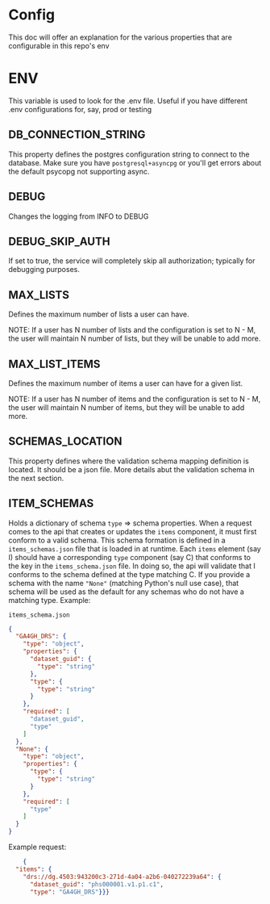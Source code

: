 # Config

This doc will offer an explanation for the various properties that are 
configurable in this repo's env

# ENV

This variable is used to look for the .env file. Useful if you have different .env configurations for, say,
prod or testing

## DB_CONNECTION_STRING

This property defines the postgres configuration string to connect to the database. 
Make sure you have `postgresql+asyncpg` or you'll get errors about the default psycopg 
not supporting async.

## DEBUG

Changes the logging from INFO to DEBUG

## DEBUG_SKIP_AUTH

If set to true, the service will completely skip all authorization; typically for debugging 
purposes. 

## MAX_LISTS

Defines the maximum number of lists a user can have. 

NOTE: If a user has N number of lists and the configuration is set to N - M, the user
will maintain N number of lists, but they will be unable to add more.

## MAX_LIST_ITEMS

Defines the maximum number of items a user can have for a given list. 

NOTE: If a user has N number of items and the configuration is set to N - M, the user
will maintain N number of items, but they will be unable to add more.

## SCHEMAS_LOCATION

This property defines where the validation schema mapping definition is
located. It should be a json file. More details abut the validation
schema in the next section. 

## ITEM_SCHEMAS

Holds a dictionary of schema `type` => schema properties. When a request comes
to the api that creates or updates the `items` component, it must first
conform to a valid schema. This schema formation is defined in a 
`items_schemas.json` file that is loaded in at runtime. Each `items` element (say I)
should have a corresponding `type` component (say C) that conforms to the key in
the `items_schema.json` file. In doing so, the api will validate that I conforms
to the schema defined at the type matching C. If you provide a schema with 
the name `"None"` (matching Python's null use case), that schema will be used
as the default for any schemas who do not have a matching type.
Example: 

`items_schema.json`
```json
{
  "GA4GH_DRS": {
    "type": "object",
    "properties": {
      "dataset_guid": {
        "type": "string"
      },
      "type": {
        "type": "string"
      }
    },
    "required": [
      "dataset_guid",
      "type"
    ]
  },
  "None": {
    "type": "object",
    "properties": {
      "type": {
        "type": "string"
      }
    },
    "required": [
      "type"
    ]
  }
}
```

Example request:
```json
    {
  "items": {
    "drs://dg.4503:943200c3-271d-4a04-a2b6-040272239a64": {
      "dataset_guid": "phs000001.v1.p1.c1",
      "type": "GA4GH_DRS"}}}
```